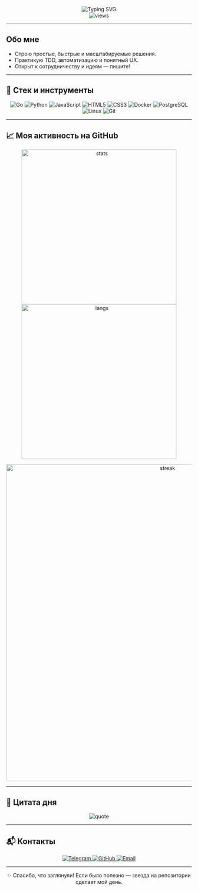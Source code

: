<div align="center">

  <img src="https://readme-typing-svg.demolab.com?font=Inter&size=28&pause=1200&color=2E3A59&center=true&vCenter=true&width=820&lines=Привет%2C+я+Макс+👋;Делаю+понятные+и+полезные+сервисы;Люблю+чистую+архитектуру+и+автоматизацию" alt="Typing SVG" />

  <br/>
  <img src="https://komarev.com/ghpvc/?username=MaksymLeiber&style=flat-square&color=2e3a59" alt="views" />

</div>

<hr/>

## Обо мне

- Строю простые, быстрые и масштабируемые решения.
- Практикую TDD, автоматизацию и понятный UX.
- Открыт к сотрудничеству и идеям — пишите!

<hr/>

## 🧰 Стек и инструменты

<p align="center">
  <img src="https://img.shields.io/badge/Go-00ADD8?style=for-the-badge&logo=go&logoColor=white" alt="Go" />
  <img src="https://img.shields.io/badge/Python-3776AB?style=for-the-badge&logo=python&logoColor=white" alt="Python" />
  <img src="https://img.shields.io/badge/JavaScript-F7DF1E?style=for-the-badge&logo=javascript&logoColor=000" alt="JavaScript" />
  <img src="https://img.shields.io/badge/HTML5-E34F26?style=for-the-badge&logo=html5&logoColor=white" alt="HTML5" />
  <img src="https://img.shields.io/badge/CSS3-1572B6?style=for-the-badge&logo=css3&logoColor=white" alt="CSS3" />
  <img src="https://img.shields.io/badge/Docker-2496ED?style=for-the-badge&logo=docker&logoColor=white" alt="Docker" />
  <img src="https://img.shields.io/badge/PostgreSQL-4169E1?style=for-the-badge&logo=postgresql&logoColor=white" alt="PostgreSQL" />
  <img src="https://img.shields.io/badge/Linux-FCC624?style=for-the-badge&logo=linux&logoColor=000" alt="Linux" />
  <img src="https://img.shields.io/badge/Git-F05032?style=for-the-badge&logo=git&logoColor=white" alt="Git" />
</p>

<hr/>

## 📈 Моя активность на GitHub

<p align="center">
  <img src="https://github-readme-stats.vercel.app/api?username=MaksymLeiber&show_icons=true&hide_border=false&theme=default" width="420" alt="stats"/>
  <img src="https://github-readme-stats.vercel.app/api/top-langs/?username=MaksymLeiber&layout=compact&hide_border=false&theme=default" width="420" alt="langs"/>
</p>

<p align="center">
  <img src="https://streak-stats.demolab.com?user=MaksymLeiber&theme=github-light&hide_border=false" width="860" alt="streak"/>
</p>

<hr/>

## 🧠 Цитата дня

<p align="center">
  <img src="https://quotes-github-readme.vercel.app/api?type=horizontal&theme=light" alt="quote"/>
</p>

<hr/>

## 📬 Контакты

<p align="center">
  <a href="https://t.me/leiberpro" target="_blank">
    <img src="https://img.shields.io/badge/Telegram-229ED9?style=for-the-badge&logo=telegram&logoColor=white" alt="Telegram"/>
  </a>
  <a href="https://github.com/MaksymLeiber" target="_blank">
    <img src="https://img.shields.io/badge/GitHub-000000?style=for-the-badge&logo=github&logoColor=white" alt="GitHub"/>
  </a>
  <a href="mailto:max@example.com" target="_blank">
    <img src="https://img.shields.io/badge/Email-2E3A59?style=for-the-badge&logo=gmail&logoColor=white" alt="Email"/>
  </a>
</p>

<hr/>

<div align="center">
  ✨ Спасибо, что заглянули! Если было полезно — звезда на репозитории сделает мой день.
</div>
